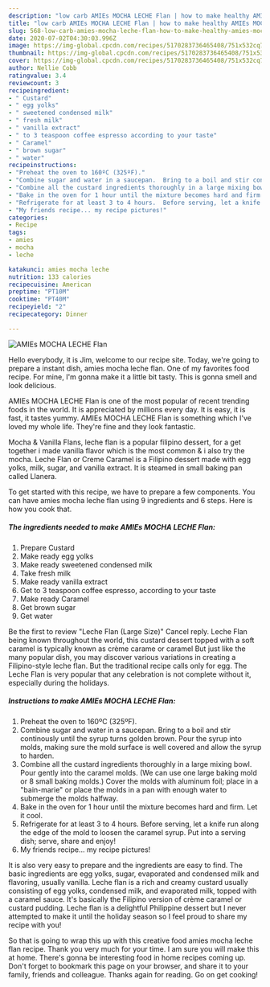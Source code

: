 ```yaml
---
description: "low carb AMIEs MOCHA LECHE Flan | how to make healthy AMIEs MOCHA LECHE Flan"
title: "low carb AMIEs MOCHA LECHE Flan | how to make healthy AMIEs MOCHA LECHE Flan"
slug: 568-low-carb-amies-mocha-leche-flan-how-to-make-healthy-amies-mocha-leche-flan
date: 2020-07-02T04:30:03.996Z
image: https://img-global.cpcdn.com/recipes/5170283736465408/751x532cq70/amies-mocha-leche-flan-recipe-main-photo.jpg
thumbnail: https://img-global.cpcdn.com/recipes/5170283736465408/751x532cq70/amies-mocha-leche-flan-recipe-main-photo.jpg
cover: https://img-global.cpcdn.com/recipes/5170283736465408/751x532cq70/amies-mocha-leche-flan-recipe-main-photo.jpg
author: Nellie Cobb
ratingvalue: 3.4
reviewcount: 3
recipeingredient:
- " Custard"
- " egg yolks"
- " sweetened condensed milk"
- " fresh milk"
- " vanilla extract"
- " to 3 teaspoon coffee espresso according to your taste"
- " Caramel"
- " brown sugar"
- " water"
recipeinstructions:
- "Preheat the oven to 160ºC (325ºF)."
- "Combine sugar and water in a saucepan.  Bring to a boil and stir continously until the syrup turns golden brown.  Pour the syrup into molds, making sure the mold surface is well covered and allow the syrup to harden."
- "Combine all the custard ingredients thoroughly in a large mixing bowl.  Pour gently into the caramel molds.  (We can use one large baking mold or 8 small baking molds.)  Cover the molds with aluminum foil;  place in a &#34;bain-marie&#34; or place the molds in a pan with enough water to submerge the molds halfway."
- "Bake in the oven for 1 hour until the mixture becomes hard and firm.  Let it cool."
- "Refrigerate for at least 3 to 4 hours.  Before serving, let a knife run along the edge of the mold to loosen the caramel syrup.  Put into a serving dish;  serve, share and enjoy!"
- "My friends recipe... my recipe pictures!"
categories:
- Recipe
tags:
- amies
- mocha
- leche

katakunci: amies mocha leche 
nutrition: 133 calories
recipecuisine: American
preptime: "PT10M"
cooktime: "PT40M"
recipeyield: "2"
recipecategory: Dinner

---
```



![AMIEs MOCHA LECHE Flan](https://img-global.cpcdn.com/recipes/5170283736465408/751x532cq70/amies-mocha-leche-flan-recipe-main-photo.jpg)

Hello everybody, it is Jim, welcome to our recipe site. Today, we're going to prepare a instant dish, amies mocha leche flan. One of my favorites food recipe. For mine, I'm gonna make it a little bit tasty. This is gonna smell and look delicious.

AMIEs MOCHA LECHE Flan is one of the most popular of recent trending foods in the world. It is appreciated by millions every day. It is easy, it is fast, it tastes yummy. AMIEs MOCHA LECHE Flan is something which I've loved my whole life. They're fine and they look fantastic.

Mocha &amp; Vanilla Flans, leche flan is a popular filipino dessert, for a get together i made vanilla flavor which is the most common &amp; i also try the mocha. Leche Flan or Creme Caramel is a Filipino dessert made with egg yolks, milk, sugar, and vanilla extract. It is steamed in small baking pan called Llanera.


To get started with this recipe, we have to prepare a few components. You can have amies mocha leche flan using 9 ingredients and 6 steps. Here is how you cook that.

<!--inarticleads1-->

##### The ingredients needed to make AMIEs MOCHA LECHE Flan:

1. Prepare  Custard
1. Make ready  egg yolks
1. Make ready  sweetened condensed milk
1. Take  fresh milk
1. Make ready  vanilla extract
1. Get  to 3 teaspoon coffee espresso, according to your taste
1. Make ready  Caramel
1. Get  brown sugar
1. Get  water


Be the first to review &#34;Leche Flan (Large Size)&#34; Cancel reply. Leche Flan being known throughout the world, this custard dessert topped with a soft caramel is typically known as crème carame or caramel But just like the many popular dish, you may discover various variations in creating a Filipino-style leche flan. But the traditional recipe calls only for egg. The Leche Flan is very popular that any celebration is not complete without it, especially during the holidays. 

<!--inarticleads2-->

##### Instructions to make AMIEs MOCHA LECHE Flan:

1. Preheat the oven to 160ºC (325ºF).
1. Combine sugar and water in a saucepan.  Bring to a boil and stir continously until the syrup turns golden brown.  Pour the syrup into molds, making sure the mold surface is well covered and allow the syrup to harden.
1. Combine all the custard ingredients thoroughly in a large mixing bowl.  Pour gently into the caramel molds.  (We can use one large baking mold or 8 small baking molds.)  Cover the molds with aluminum foil;  place in a &#34;bain-marie&#34; or place the molds in a pan with enough water to submerge the molds halfway.
1. Bake in the oven for 1 hour until the mixture becomes hard and firm.  Let it cool.
1. Refrigerate for at least 3 to 4 hours.  Before serving, let a knife run along the edge of the mold to loosen the caramel syrup.  Put into a serving dish;  serve, share and enjoy!
1. My friends recipe... my recipe pictures!


It is also very easy to prepare and the ingredients are easy to find. The basic ingredients are egg yolks, sugar, evaporated and condensed milk and flavoring, usually vanilla. Leche flan is a rich and creamy custard usually consisting of egg yolks, condensed milk, and evaporated milk, topped with a caramel sauce. It&#39;s basically the Filipino version of crème caramel or custard pudding. Leche flan is a delightful Philippine dessert but I never attempted to make it until the holiday season so I feel proud to share my recipe with you! 

So that is going to wrap this up with this creative food amies mocha leche flan recipe. Thank you very much for your time. I am sure you will make this at home. There's gonna be interesting food in home recipes coming up. Don't forget to bookmark this page on your browser, and share it to your family, friends and colleague. Thanks again for reading. Go on get cooking!
